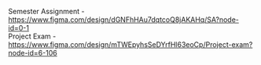 Semester Assignment - https://www.figma.com/design/dGNFhHAu7dqtcoQ8jAKAHq/SA?node-id=0-1 </br>
Project Exam - https://www.figma.com/design/mTWEpyhsSeDYrfHl63eoCp/Project-exam?node-id=6-106

